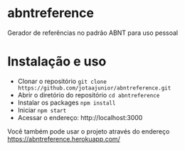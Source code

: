 # abntreference

Gerador de referências no padrão ABNT para uso pessoal

# Instalação e uso

- Clonar o repositório `git clone https://github.com/jotaajunior/abntreference.git`
- Abrir o diretório do repositório `cd abntreference`
- Instalar os packages `npm install`
- Iniciar `npm start`
- Acessar o endereço: http://localhost:3000

Você também pode usar o projeto através do endereço https://abntreference.herokuapp.com/
